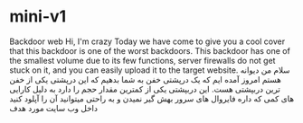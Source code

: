 # mini-v1
Backdoor web 
Hi, I'm crazy
Today we have come to give you a cool cover
that this backdoor is one of the worst backdoors.
This backdoor has one of the smallest volume due to its few functions, server firewalls do not get stuck on it, and you can easily upload it to the target website.
سلام من دیوانه هستم
امروز آمده ایم که یک درپشتی خفن به شما بدهیم
که این درپشتی یکی از خفن ترین دربپشتی هست.
این دربپشتی یکی از کمترین مقدار حجم را دارد به دلیل کارایی های کمی که داره فایروال های سرور بهش گیر نمیدن و به راحتی میتوانید آن را آپلود کنید داخل وب سایت مورد هدف
